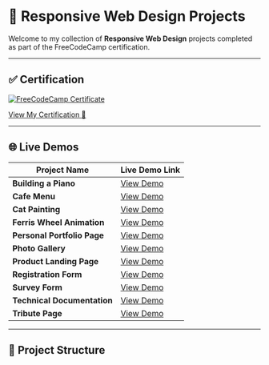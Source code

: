# 🎯 Responsive Web Design Projects

Welcome to my collection of **Responsive Web Design** projects completed as part of the FreeCodeCamp certification.

---

## ✅ Certification

[![FreeCodeCamp Certificate](https://img.shields.io/badge/FreeCodeCamp-Responsive_Web_Design-brightgreen?style=flat-square&logo=freecodecamp)](https://www.freecodecamp.org/certification/zakaryachaib22/responsive-web-design)

[View My Certification 📜](https://www.freecodecamp.org/certification/zakaryachaib22/responsive-web-design)

---

## 🌐 Live Demos

| Project Name                 | Live Demo Link                                                            |
|-----------------------------|---------------------------------------------------------------------------|
| **Building a Piano**         | [View Demo](https://zakarya-chaib.github.io/responsive-web-design/Building%20a%20Piano/)          |
| **Cafe Menu**                | [View Demo](https://zakarya-chaib.github.io/responsive-web-design/Cafe%20Menu/)                   |
| **Cat Painting**             | [View Demo](https://zakarya-chaib.github.io/responsive-web-design/Cat%20Painting/)                |
| **Ferris Wheel Animation**   | [View Demo](https://zakarya-chaib.github.io/responsive-web-design/Ferris%20Wheel%20animation/)    |
| **Personal Portfolio Page**  | [View Demo](https://zakarya-chaib.github.io/responsive-web-design/Personal%20Portfolio%20Webpage/) |
| **Photo Gallery**            | [View Demo](https://zakarya-chaib.github.io/responsive-web-design/Photo%20Gallery/)               |
| **Product Landing Page**     | [View Demo](https://zakarya-chaib.github.io/responsive-web-design/Product%20Landing%20Page/)      |
| **Registration Form**        | [View Demo](https://zakarya-chaib.github.io/responsive-web-design/Registration%20Form/)           |
| **Survey Form**              | [View Demo](https://zakarya-chaib.github.io/responsive-web-design/Survey%20Form/)                 |
| **Technical Documentation**  | [View Demo](https://zakarya-chaib.github.io/responsive-web-design/Technical%20Documentation%20Page/) |
| **Tribute Page**             | [View Demo](https://zakarya-chaib.github.io/responsive-web-design/Tribute%20Page/)                |

---



## 📁 Project Structure



